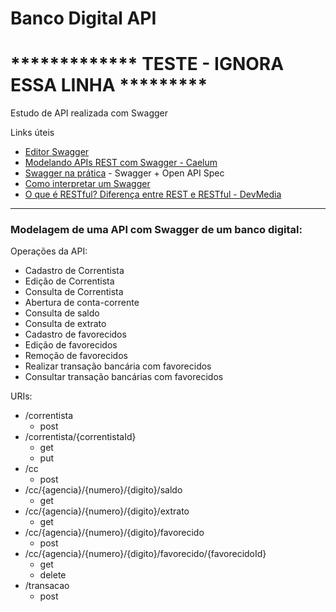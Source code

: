 # Banco Digital API

# ************* TESTE - IGNORA ESSA LINHA *********

Estudo de API realizada com Swagger

 Links úteis
  - [Editor Swagger](http://editor.swagger.io/)
  - [Modelando APIs REST com Swagger - Caelum](https://blog.caelum.com.br/modelando-apis-rest-com-swagger/)
  - [Swagger na prática](https://klauslaube.com.br/2018/03/15/swagger-na-pratica.html) - Swagger + Open API Spec
  - [Como interpretar um Swagger](https://medium.com/@ronilsonribeiro/como-interpretar-um-swagger-cdc331b68804)
  - [O que é RESTful? Diferença entre REST e RESTful - DevMedia](https://www.youtube.com/watch?v=7Cbd8WBGrq4)
***
### Modelagem de uma API com Swagger de um banco digital:

Operações da API:
- Cadastro de Correntista
- Edição de Correntista
- Consulta de Correntista
- Abertura de conta-corrente
- Consulta de saldo
- Consulta de extrato
- Cadastro de favorecidos
- Edição de favorecidos
- Remoção de favorecidos
- Realizar transação bancária com favorecidos
- Consultar transação bancárias com favorecidos

URIs:
 - /correntista
    - post
 - /correntista/{correntistaId}
    - get
    - put
 - /cc
    - post
 - /cc/{agencia}/{numero}/{digito}/saldo
    - get
 - /cc/{agencia}/{numero}/{digito}/extrato
    - get
 - /cc/{agencia}/{numero}/{digito}/favorecido
    - post
 - /cc/{agencia}/{numero}/{digito}/favorecido/{favorecidoId}
    - get
    - delete
 - /transacao
    - post

